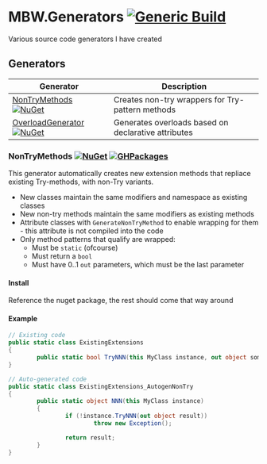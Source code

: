# MBW.Generators [![Generic Build](https://github.com/LordMike/MBW.Generators/actions/workflows/dotnet.yml/badge.svg)](https://github.com/LordMike/MBW.Generators/actions/workflows/dotnet.yml)

Various source code generators I have created

## Generators

| Generator | Description |
|-----------|-------------|
| [NonTryMethods](src/MBW.Generators.NonTryMethods/README.md) [![NuGet](https://img.shields.io/nuget/v/MBW.Generators.NonTryMethods.svg)](https://www.nuget.org/packages/MBW.Generators.NonTryMethods) | Creates non-try wrappers for Try-pattern methods |
| [OverloadGenerator](src/MBW.Generators.OverloadGenerator/README.md) [![NuGet](https://img.shields.io/nuget/v/MBW.Generators.OverloadGenerator.svg)](https://www.nuget.org/packages/MBW.Generators.OverloadGenerator) | Generates overloads based on declarative attributes |

### NonTryMethods [![NuGet](https://img.shields.io/nuget/v/MBW.Generators.NonTryMethods.svg)](https://www.nuget.org/packages/MBW.Generators.NonTryMethods) [![GHPackages](https://img.shields.io/badge/package-alpha-green)](https://github.com/LordMike/MBW.Generators/packages/748396)

This generator automatically creates new extension methods that repliace existing Try-methods, with non-Try variants.

* New classes maintain the same modifiers and namespace as existing classes
* New non-try methods maintain the same modifiers as existing methods
* Attribute classes with `GenerateNonTryMethod` to enable wrapping for them - this attribute is not compiled into the code
* Only method patterns that qualify are wrapped:
  * Must be `static` (ofcourse)
  * Must return a `bool`
  * Must have 0..1 `out` parameters, which must be the last parameter

#### Install

Reference the nuget package, the rest should come that way around

#### Example

```csharp
// Existing code
public static class ExistingExtensions
{
        public static bool TryNNN(this MyClass instance, out object someProperty)
}

// Auto-generated code
public static class ExistingExtensions_AutogenNonTry
{
        public static object NNN(this MyClass instance)
        {
                if (!instance.TryNNN(out object result))
                        throw new Exception();

                return result;
        }
}
```

